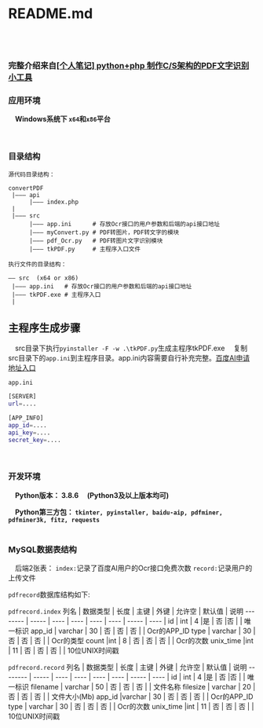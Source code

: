 # README.md

<br />
<br />

### 完整介绍来自[[个人笔记] python+php 制作C/S架构的PDF文字识别小工具](https://blog.csdn.net/m0_54768192/article/details/113488889)

### 应用环境
&emsp;**Windows系统下 `x64`和`x86`平台**

<br />

### 目录结构

`源代码目录结构：`

```
convertPDF
 |——— api
      |——— index.php
 |
 |——— src
      |——— app.ini      # 存放Ocr接口的用户参数和后端的api接口地址
      |——— myConvert.py # PDF转图片，PDF转文字的模块
      |——— pdf_Ocr.py   # PDF转图片文字识别模块
      |——— tkPDF.py     # 主程序入口文件
```

`执行文件的目录结构：`

```
—— src  (x64 or x86)
 |——— app.ini   # 存放Ocr接口的用户参数和后端的api接口地址
 |——— tkPDF.exe # 主程序入口
 |
```

## 主程序生成步骤
&emsp;src目录下执行`pyinstaller -F -w .\tkPDF.py`生成主程序tkPDF.exe
&emsp;复制src目录下的`app.ini`到主程序目录。app.ini内容需要自行补充完整。[百度AI申请地址入口](https://ai.baidu.com/)

`app.ini`
```bash
[SERVER]
url=....

[APP_INFO]
app_id=....
api_key=....
secret_key=....
```

<br />

### 开发环境
&emsp;**Python版本： 3.8.6 &emsp;(Python3及以上版本均可)**

&emsp;**Python第三方包： `tkinter, pyinstaller, baidu-aip, pdfminer, pdfminer3k, fitz, requests `**
<br />
<br />


### MySQL数据表结构
&emsp;后端2张表：
`index:`记录了百度AI用户的Ocr接口免费次数
`record:`记录用户的上传文件

`pdfrecord`数据库结构如下:

`pdfrecord.index`
列名     |   数据类型   |   长度   |   主键   |   外键   |   允许空   |   默认值   |   说明
-------- | -----  | ---- | ---- | ---- | ---- | ----- | ---- |
id | int | 4 |是 | 否 |否 |  | 唯一标识
app_id  | varchar | 30 | 否 | 否 | 否 |  | Ocr的APP_ID
type  | varchar | 30 | 否 | 否 | 否 |  | Ocr的类型
count |int | 8 | 否 | 否 | 否 |  | Ocr的次数
unix_time |int | 11 | 否 | 否 | 否 |  | 10位UNIX时间戳

`pdfrecord.record`
列名     |   数据类型   |   长度   |   主键   |   外键   |   允许空   |   默认值   |   说明
-------- | -----  | ---- | ---- | ---- | ---- | ----- | ---- |
id | int | 4 |是 | 否 |否 |  | 唯一标识
filename  | varchar | 50 | 否 | 否 | 否 |  | 文件名称
filesize  | varchar | 20 | 否 | 否 | 否 |  | 文件大小(Mb)
app_id |varchar | 30 | 否 | 否 | 否 |  | Ocr的APP_ID
type | varchar | 30 | 否 | 否 | 否 |  | Ocr的次数
unix_time |int | 11 | 否 | 否 | 否 |  | 10位UNIX时间戳

